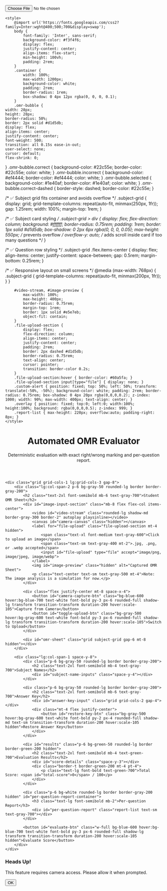 
<!DOCTYPE html>
<html lang="en">
<head>
    <meta charset="UTF-8" />
    <meta name="viewport" content="width=device-width, initial-scale=1.0"/>
    <title>OMR Evaluation System</title>
    <script src="https://cdn.tailwindcss.com"></script>
    <!-- PDF.js CDN -->
    <input id="file-upload" type="file" accept="image/png, image/jpeg, image/webp">


    <style>
        @import url('https://fonts.googleapis.com/css2?family=Inter:wght@400;500;700&display=swap');
        body {
            font-family: 'Inter', sans-serif;
            background-color: #f3f4f6;
            display: flex;
            justify-content: center;
            align-items: flex-start;
            min-height: 100vh;
            padding: 2rem;
        }
        .container {
            width: 100%;
            max-width: 1200px;
            background-color: white;
            padding: 2rem;
            border-radius: 1rem;
            box-shadow: 0 4px 12px rgba(0, 0, 0, 0.1);
        }
        .omr-bubble {
    width: 28px;
    height: 28px;
    border-radius: 50%;
    border: 2px solid #d1d5db;
    display: flex;
    align-items: center;
    justify-content: center;
    font-weight: 500;
    transition: all 0.15s ease-in-out;
    user-select: none;
    cursor: default;
    flex-shrink: 0;
}
.omr-bubble.correct {
    background-color: #22c55e;
    border-color: #22c55e;
    color: white;
}
.omr-bubble.incorrect {
    background-color: #ef4444;
    border-color: #ef4444;
    color: white;
}
.omr-bubble.selected {
    background-color: #1e40af;
    border-color: #1e40af;
    color: white;
}
.omr-bubble.correct-dashed {
    border-style: dashed;
    border-color: #22c55e;
}

/* ✅ Subject grid fits container and avoids overflow */
.subject-grid {
    display: grid;
    grid-template-columns: repeat(auto-fit, minmax(250px, 1fr));
    gap: 1.25rem;
    width: 100%;
    margin-top: 1rem;
}

/* ✅ Subject card styling */
.subject-grid > div {
    display: flex;
    flex-direction: column;
    background: #ffffff;
    border-radius: 0.75rem;
    padding: 1rem;
    border: 1px solid #d1d5db;
    box-shadow: 0 2px 6px rgba(0, 0, 0, 0.05);
    max-height: 550px;  /* prevents overflow */
    overflow-y: auto;   /* adds scroll inside card if too many questions */
}

/* ✅ Question row styling */
.subject-grid .flex.items-center {
    display: flex;
    align-items: center;
    justify-content: space-between;
    gap: 0.5rem;
    margin-bottom: 0.25rem;
}

/* ✅ Responsive layout on small screens */
@media (max-width: 768px) {
    .subject-grid {
        grid-template-columns: repeat(auto-fit, minmax(200px, 1fr));
    }
}

        #video-stream, #image-preview {
            max-width: 100%;
            max-height: 400px;
            border-radius: 0.75rem;
            margin-top: 1rem;
            border: 1px solid #e5e7eb;
            object-fit: contain;
        }
        .file-upload-section {
            display: flex;
            flex-direction: column;
            align-items: center;
            justify-content: center;
            padding: 2rem;
            border: 2px dashed #d1d5db;
            border-radius: 0.75rem;
            text-align: center;
            cursor: pointer;
            transition: border-color 0.2s;
        }
        .file-upload-section:hover { border-color: #60a5fa; }
        .file-upload-section input[type="file"] { display: none; }
        .custom-alert { position: fixed; top: 50%; left: 50%; transform: translate(-50%, -50%); background-color: white; padding: 2rem; border-radius: 0.75rem; box-shadow: 0 4px 20px rgba(0,0,0,0.2); z-index: 1000; width: 90%; max-width: 400px; text-align: center; }
        .overlay { position: fixed; top:0; left:0; width:100%; height:100%; background: rgba(0,0,0,0.5); z-index: 999; }
        .report-list { max-height: 220px; overflow:auto; padding-right: 8px; }
    </style>
</head>
<body class="p-4 md:p-8">
    <!-- Keep all your previous code exactly same until evaluateScores() -->
<script>
    // ... all previous code remains unchanged above ...

    // Evaluates the scores and displays results
    function evaluateScores(studentAnswers, correctAnswerKey) {
        let totalScore = 0;
        let subjectScores = Array(NUM_SUBJECTS).fill(0);
        let attemptedCount = 0;
        let unattemptedCount = 0;
        
        // Loop through each question to evaluate
        for (let i = 1; i <= TOTAL_QUESTIONS; i++) {
            const studentAnswer = studentAnswers[i];
            const correctAnswer = correctAnswerKey[i];
            
            if (studentAnswer !== null) {
                attemptedCount++;
                if (studentAnswer === correctAnswer) {
                    totalScore += 1;
                    const subjectIndex = Math.floor((i - 1) / QUESTIONS_PER_SUBJECT);
                    subjectScores[subjectIndex] += 1;
                }
            } else {
                unattemptedCount++;
            }
        }

        // Calculate scores out of 20 and 100
        const finalSubjectScores = subjectScores.map(score => (score / QUESTIONS_PER_SUBJECT) * 20);
        const finalTotalScore = (totalScore / TOTAL_QUESTIONS) * 100;
        
        // Display results
        scoreDetailsEl.innerHTML = '';
        finalSubjectScores.forEach((score, index) => {
            const subjectName = subjectNames[index] || DEFAULT_SUBJECT_NAMES[index];
            const p = document.createElement('p');
            p.className = 'text-gray-700';
            p.innerHTML = `<span class="font-medium">${subjectName} Score:</span> ${score.toFixed(2)} / 20`;
            scoreDetailsEl.appendChild(p);
        });

        // Add attempted and unattempted counts
        const attemptedP = document.createElement('p');
        attemptedP.className = 'text-gray-700 mt-4';
        attemptedP.innerHTML = `<span class="font-medium">Questions Attempted:</span> <span class="font-bold text-blue-600">${attemptedCount}</span>`;
        scoreDetailsEl.appendChild(attemptedP);

        const unattemptedP = document.createElement('p');
        unattemptedP.className = 'text-gray-700';
        unattemptedP.innerHTML = `<span class="font-medium">Questions Not Attempted:</span> <span class="font-bold text-gray-500">${unattemptedCount}</span>`;
        scoreDetailsEl.appendChild(unattemptedP);
        
        totalScoreEl.textContent = finalTotalScore.toFixed(2);
        resultsEl.classList.remove('hidden');

        // ✅ Highlight correct/incorrect answers
        document.querySelectorAll('#omr-sheet .omr-bubble').forEach(bubble => {
            const questionNumber = parseInt(
                bubble.parentElement.parentElement.querySelector('span').textContent.split('.')[0]
            );
            const option = bubble.textContent;
            bubble.classList.remove('correct', 'incorrect');
            bubble.style.border = ''; // reset

            // Correct answer selected → green
            if (studentAnswers[questionNumber] === option && studentAnswers[questionNumber] === correctAnswerKey[questionNumber]) {
                bubble.classList.add('correct');
            } 
            // Wrong answer selected → red
            else if (studentAnswers[questionNumber] === option && studentAnswers[questionNumber] !== correctAnswerKey[questionNumber]) {
                bubble.classList.add('incorrect');
            } 
            // If student got it wrong or skipped, show correct answer with dashed border
            else if (option === correctAnswerKey[questionNumber]) {
                bubble.style.border = '2px dashed #22c55e';
            }
        });
    }

    // ... keep the rest of your code unchanged below ...
</script>

<div class="container space-y-8">
    <header class="text-center mb-8">
        <h1 class="text-4xl font-bold text-gray-800">Automated OMR Evaluator</h1>
        <p class="text-gray-500 mt-2">Deterministic evaluation with exact right/wrong marking and per-question report.</p>
    </header>

    <div class="grid grid-cols-1 lg:grid-cols-3 gap-8">
        <div class="lg:col-span-2 p-6 bg-gray-50 rounded-lg border border-gray-200">
            <h2 class="text-2xl font-semibold mb-6 text-gray-700">Student OMR Sheet</h2>
            <div id="image-input-section" class="mb-8 flex flex-col items-center">
                <video id="video-stream" class="rounded-lg shadow-md border-gray-300 border-2" autoplay playsinline></video>
                <canvas id="camera-canvas" class="hidden"></canvas>
                <label for="file-upload" class="file-upload-section mt-4 hidden">
                    <span class="text-xl font-medium text-gray-600">Click to upload an image</span>
                    <span class="text-sm text-gray-400 mt-2">.jpg, .png, or .webp accepted</span>
                    <input id="file-upload" type="file" accept="image/png, image/jpeg, image/webp">
                </label>
                <img id="image-preview" class="hidden" alt="Captured OMR Sheet">
                <p class="text-center text-sm text-gray-500 mt-4">Note: The image analysis is a simulation for now.</p>
            </div>

            <div class="flex justify-center mt-8 space-x-4">
                <button id="camera-capture-btn" class="bg-blue-600 hover:bg-blue-700 text-white font-bold py-3 px-6 rounded-full shadow-lg transform transition-transform duration-200 hover:scale-105">Capture from Camera</button>
                <button id="toggle-upload-btn" class="bg-gray-500 hover:bg-gray-600 text-white font-bold py-3 px-6 rounded-full shadow-lg transform transition-transform duration-200 hover:scale-105">Switch to Upload</button>
            </div>

            <div id="omr-sheet" class="grid subject-grid gap-6 mt-8 hidden"></div>
        </div>

        <div class="lg:col-span-1 space-y-8">
            <div class="p-6 bg-gray-50 rounded-lg border border-gray-200">
                <h2 class="text-2xl font-semibold mb-4 text-gray-700">Subject Names</h2>
                <div id="subject-name-inputs" class="space-y-4"></div>
            </div>

            <div class="p-6 bg-gray-50 rounded-lg border border-gray-200">
                <h2 class="text-2xl font-semibold mb-6 text-gray-700">Answer Key</h2>
                <div id="answer-key-input" class="grid grid-cols-2 gap-4"></div>
                <div class="mt-4 flex justify-center">
                    <button id="restore-key-btn" class="bg-gray-500 hover:bg-gray-600 text-white font-bold py-2 px-4 rounded-full shadow-md text-sm transition-transform duration-200 hover:scale-105 hidden">Restore Answer Key</button>
                </div>
            </div>

            <div id="results" class="p-6 bg-green-50 rounded-lg border border-green-200 hidden">
                <h2 class="text-2xl font-semibold mb-4 text-green-700">Evaluation Results</h2>
                <div id="score-details" class="space-y-3"></div>
                <div class="border-t border-green-200 mt-4 pt-4">
                    <p class="text-lg font-bold text-green-700">Total Score: <span id="total-score">0</span> / 100</p>
                </div>
            </div>

            <div class="p-6 bg-white rounded-lg border border-gray-200 hidden" id="per-question-report-container">
                <h3 class="text-lg font-semibold mb-2">Per-question Report</h3>
                <div id="per-question-report" class="report-list text-sm text-gray-700"></div>
            </div>

            <button id="evaluate-btn" class="w-full bg-blue-600 hover:bg-blue-700 text-white font-bold py-3 px-6 rounded-full shadow-lg transform transition-transform duration-200 hover:scale-105 hidden">Evaluate Score</button>
        </div>
    </div>
</div>

<div id="custom-alert-modal" class="hidden">
    <div class="overlay"></div>
    <div class="custom-alert">
        <h3 class="text-xl font-bold mb-4 text-gray-800">Heads Up!</h3>
        <p class="text-gray-600 mb-6" id="alert-message">This feature requires camera access. Please allow it when prompted.</p>
        <button id="alert-ok-btn" class="bg-blue-600 hover:bg-blue-700 text-white font-bold py-2 px-6 rounded-full">OK</button>
    </div>
</div>

<script>
document.addEventListener('DOMContentLoaded', () => {
    // Config
    const NUM_SUBJECTS = 5;
    const QUESTIONS_PER_SUBJECT = 20;
    const TOTAL_QUESTIONS = NUM_SUBJECTS * QUESTIONS_PER_SUBJECT;
    const OPTIONS = ['A','B','C','D'];
    const DEFAULT_SUBJECT_NAMES = ['Subject 1','Subject 2','Subject 3','Subject 4','Subject 5'];
    const LOCAL_STORAGE_KEY = 'omr_answer_key';
    const SUBJECT_NAMES_KEY = 'omr_subject_names';

    // UI refs
    const videoStreamEl = document.getElementById('video-stream');
    const imagePreviewEl = document.getElementById('image-preview');
    const cameraCanvasEl = document.getElementById('camera-canvas');
    const omrSheetEl = document.getElementById('omr-sheet');
    const answerKeyInputEl = document.getElementById('answer-key-input');
    const cameraCaptureBtn = document.getElementById('camera-capture-btn');
    const toggleUploadBtn = document.getElementById('toggle-upload-btn');
    const fileUploadEl = document.getElementById('file-upload');
    const fileUploadSectionEl = document.querySelector('.file-upload-section');
    const evaluateBtn = document.getElementById('evaluate-btn');
    const resultsEl = document.getElementById('results');
    const scoreDetailsEl = document.getElementById('score-details');
    const totalScoreEl = document.getElementById('total-score');
    const customAlertModal = document.getElementById('custom-alert-modal');
    const alertOkBtn = document.getElementById('alert-ok-btn');
    const alertMessageEl = document.getElementById('alert-message');
    const restoreKeyBtn = document.getElementById('restore-key-btn');
    const subjectNameInputsEl = document.getElementById('subject-name-inputs');
    const perQuestionContainer = document.getElementById('per-question-report-container');
    const perQuestionReportEl = document.getElementById('per-question-report');

    // State
    let answerKey = {}; // {1: 'A', 2:'C', ...}
    let subjectNames = [...DEFAULT_SUBJECT_NAMES];

    // Helpers: alerts
    function showAlert(message) {
        alertMessageEl.textContent = message;
        customAlertModal.classList.remove('hidden');
    }
    function hideAlert() { customAlertModal.classList.add('hidden'); }

    // Local storage: save / restore key
    function saveAnswerKey() {
        try {
            localStorage.setItem(LOCAL_STORAGE_KEY, JSON.stringify(answerKey));
            restoreKeyBtn.classList.remove('hidden');
        } catch(e) { console.error('Save key failed', e); }
    }
    function restoreAnswerKey() {
        try {
            const stored = localStorage.getItem(LOCAL_STORAGE_KEY);
            if (stored) {
                answerKey = JSON.parse(stored) || {};
                // update UI selects
                for (let i=1;i<=TOTAL_QUESTIONS;i++){
                    const sel = document.querySelector(`select[name="key-q${i}"]`);
                    if (sel) sel.value = answerKey[i] || '';
                }
            }
        } catch(e) { console.error('Restore key failed', e); localStorage.removeItem(LOCAL_STORAGE_KEY); }
    }

    function saveSubjectNames() {
        try { localStorage.setItem(SUBJECT_NAMES_KEY, JSON.stringify(subjectNames)); }
        catch(e) { console.error('save subject names failed', e); }
    }
    function restoreSubjectNames() {
        try {
            const stored = localStorage.getItem(SUBJECT_NAMES_KEY);
            if (stored) subjectNames = JSON.parse(stored) || subjectNames;
        } catch(e) { console.error('restore subject names failed', e); localStorage.removeItem(SUBJECT_NAMES_KEY); }
    }

    // Generate subject name inputs
    function generateSubjectNameInputs(){
        subjectNameInputsEl.innerHTML='';
        restoreSubjectNames();
        for (let i=0;i<NUM_SUBJECTS;i++){
            const div = document.createElement('div');
            div.className = 'flex items-center space-x-2';
            div.innerHTML = `<span class="font-bold w-6 text-gray-600">${i+1}.</span>`;
            const input = document.createElement('input');
            input.type='text';
            input.placeholder = DEFAULT_SUBJECT_NAMES[i];
            input.className = 'flex-1 p-2 border border-gray-300 rounded-lg focus:outline-none focus:border-blue-500';
            input.value = subjectNames[i] || '';
            input.oninput = (e)=> { subjectNames[i]=e.target.value; saveSubjectNames(); };
            div.appendChild(input);
            subjectNameInputsEl.appendChild(div);
        }
    }

    // Generate answer key UI
    function generateAnswerKeyInput(){
        answerKeyInputEl.innerHTML='';
        restoreAnswerKey();
        for (let i=1;i<=TOTAL_QUESTIONS;i++){
            const qDiv = document.createElement('div');
            qDiv.className = 'flex items-center space-x-2';
            qDiv.innerHTML = `<span class="font-bold w-6 text-gray-600">${i}.</span>`;
            const selectEl = document.createElement('select');
            selectEl.className = 'flex-1 p-2 border border-gray-300 rounded-lg focus:outline-none focus:border-blue-500';
            selectEl.name = `key-q${i}`;
            selectEl.innerHTML = '<option value="">-</option>';
            OPTIONS.forEach(opt => { selectEl.innerHTML += `<option value="${opt}">${opt}</option>`; });
            if (answerKey[i]) selectEl.value = answerKey[i];
            selectEl.onchange = (e) => {
                const val = e.target.value;
                if (val) answerKey[i] = val;
                else delete answerKey[i];
                saveAnswerKey();
            };
            qDiv.appendChild(selectEl);
            answerKeyInputEl.appendChild(qDiv);
        }
        if (localStorage.getItem(LOCAL_STORAGE_KEY)) restoreKeyBtn.classList.remove('hidden');
        else restoreKeyBtn.classList.add('hidden');
    }

    // Start camera (optional)
    async function startCamera(){
        try {
            const stream = await navigator.mediaDevices.getUserMedia({ video: { facingMode: 'environment' } });
            videoStreamEl.srcObject = stream;
            videoStreamEl.classList.remove('hidden');
            imagePreviewEl.classList.add('hidden');
            if (fileUploadSectionEl) fileUploadSectionEl.classList.add('hidden');
            cameraCaptureBtn.classList.remove('hidden');
            toggleUploadBtn.textContent = 'Switch to Upload';
        } catch (err) {
            console.warn('Camera start failed: ', err);
            // show upload fallback UI
            videoStreamEl.classList.add('hidden');
            cameraCaptureBtn.classList.add('hidden');
            if (fileUploadSectionEl) fileUploadSectionEl.classList.remove('hidden');
        }
    }

    // Simulated analysis (same as before but deterministic if you want)
    // For repeatable testing, you might replace Math.random with deterministic behavior.
   // Store simulated answers so they don't change on every evaluation


// Simulates the OMR analysis process (deterministic after first run)
// Store simulated answers so they don't change on every evaluation
let savedStudentAnswers = null;

// Simulates the OMR analysis process (deterministic after first run)
function simulateAnalysis(key) {
    // If we already simulated once, reuse the same answers
    if (savedStudentAnswers) return savedStudentAnswers;

    const studentAnswers = {};
    for (let i = 1; i <= TOTAL_QUESTIONS; i++) {
        if (key[i] && Math.random() < 0.05) {
            studentAnswers[i] = null; // Unattempted
        } else if (key[i] && Math.random() < 0.9) {
            studentAnswers[i] = key[i]; // Correct
        } else if (key[i]) {
            const incorrectOptions = OPTIONS.filter(o => o !== key[i]);
            studentAnswers[i] = incorrectOptions[Math.floor(Math.random() * incorrectOptions.length)];
        } else {
            studentAnswers[i] = null;
        }
    }

    savedStudentAnswers = studentAnswers; // Save once
    return studentAnswers;
}


    // Generate OMR sheet DOM using data-q attributes
    function generateOmrSheet(studentAnswers) {
        omrSheetEl.innerHTML = '';
        for (let s=0;s<NUM_SUBJECTS;s++){
            const subjectName = subjectNames[s] || DEFAULT_SUBJECT_NAMES[s];
            const subjectDiv = document.createElement('div');
            subjectDiv.className = 'p-4 border border-gray-300 rounded-lg bg-white shadow-sm';
            subjectDiv.innerHTML = `<h3 class="text-lg font-semibold mb-4 text-center">${subjectName}</h3>`;
            for (let q=1;q<=QUESTIONS_PER_SUBJECT;q++){
                const questionNumber = (s * QUESTIONS_PER_SUBJECT) + q;
                const questionDiv = document.createElement('div');
                questionDiv.className = 'flex items-center space-x-2 my-2';
                questionDiv.innerHTML = `<span class="font-bold w-6 text-gray-600">${questionNumber}.</span>`;
                const bubblesContainer = document.createElement('div');
                bubblesContainer.className = 'flex space-x-2';
                OPTIONS.forEach(option=>{
                    const bubble = document.createElement('div');
                    bubble.className = 'omr-bubble';
                    bubble.textContent = option;
                    // store question and option for reliable lookup later
                    bubble.dataset.q = questionNumber;
                    bubble.dataset.opt = option;
                    // Mark student's selection visually as "selected" initially (neutral)
                    if (studentAnswers[questionNumber] === option) bubble.classList.add('selected');
                    bubblesContainer.appendChild(bubble);
                });
                questionDiv.appendChild(bubblesContainer);
                subjectDiv.appendChild(questionDiv);
            }
            omrSheetEl.appendChild(subjectDiv);
        }
    }

    // Evaluate and update UI with exact right/wrong + per-question report
    function evaluateScores(studentAnswers, correctAnswerKey) {
        // Validate key completeness
        const providedCount = Object.keys(correctAnswerKey).filter(k => correctAnswerKey[k]).length;
        if (providedCount < TOTAL_QUESTIONS) {
            showAlert(`Answer key is incomplete. Please provide answers for all ${TOTAL_QUESTIONS} questions. Currently provided: ${providedCount}.`);
            return;
        }

        let totalCorrect = 0;
        const subjectScores = Array(NUM_SUBJECTS).fill(0);
        let attemptedCount = 0, unattemptedCount = 0;

        // Build per-question report array
        const report = [];

        for (let i=1;i<=TOTAL_QUESTIONS;i++){
            const stud = studentAnswers[i]; // null or 'A'..'D'
            const corr = correctAnswerKey[i] || null;
            let status = 'Not Attempted';
            if (stud === null || stud === undefined) {
                unattemptedCount++;
                status = 'Not Attempted';
            } else {
                attemptedCount++;
                if (stud === corr) {
                    totalCorrect++;
                    status = 'Correct';
                    const subjIdx = Math.floor((i-1)/QUESTIONS_PER_SUBJECT);
                    subjectScores[subjIdx] += 1;
                } else {
                    status = 'Incorrect';
                }
            }
            report.push({q:i, student: stud, correct: corr, status});
        }

        // Compute final subject scores (out of 20) and overall percent
        const finalSubjectScores = subjectScores.map(sc => (sc / QUESTIONS_PER_SUBJECT) * 20);
        const finalTotalScore = (totalCorrect / TOTAL_QUESTIONS) * 100;

        // Display summary
        scoreDetailsEl.innerHTML = '';
        finalSubjectScores.forEach((score, idx) => {
            const subName = subjectNames[idx] || DEFAULT_SUBJECT_NAMES[idx];
            const p = document.createElement('p');
            p.className = 'text-gray-700';
            p.innerHTML = `<span class="font-medium">${subName} Score:</span> ${score.toFixed(2)} / 20`;
            scoreDetailsEl.appendChild(p);
        });
        const attemptedP = document.createElement('p');
        attemptedP.className = 'text-gray-700 mt-4';
        attemptedP.innerHTML = `<span class="font-medium">Questions Attempted:</span> <span class="font-bold text-blue-600">${attemptedCount}</span>`;
        scoreDetailsEl.appendChild(attemptedP);
        const unattemptedP = document.createElement('p');
        unattemptedP.className = 'text-gray-700';
        unattemptedP.innerHTML = `<span class="font-medium">Questions Not Attempted:</span> <span class="font-bold text-gray-500">${unattemptedCount}</span>`;
        scoreDetailsEl.appendChild(unattemptedP);
        totalScoreEl.textContent = finalTotalScore.toFixed(2);
        resultsEl.classList.remove('hidden');

        // Update OMR bubble highlighting deterministically using data attributes
        document.querySelectorAll('#omr-sheet .omr-bubble').forEach(b => {
            // reset classes and inline styles
            b.classList.remove('correct','incorrect','selected','correct-dashed');
            b.style.borderStyle = ''; // remove dashed if any
            const qnum = parseInt(b.dataset.q, 10);
            const opt = b.dataset.opt;
            const stud = studentAnswers[qnum];
            const corr = correctAnswerKey[qnum];

            if (stud !== null && stud === opt && stud === corr) {
                // Student selected this option and it's correct
                b.classList.add('correct');
            } else if (stud !== null && stud === opt && stud !== corr) {
                // Student selected this option but it's incorrect
                b.classList.add('incorrect');
            } else if (opt === corr && (stud === null || stud !== corr)) {
                // This is the correct answer but student didn't select it (either unattempted or selected wrong)
                // show dashed border
                b.classList.add('correct-dashed');
            } else {
                // neutral / unselected
                // leave it as default
            }
        });

        // Render the per-question report for exact right/wrong
        perQuestionReportEl.innerHTML = '';
        report.forEach(r => {
            const div = document.createElement('div');
            div.className = 'flex justify-between items-center py-1 border-b border-gray-100';
            const left = document.createElement('div');
            left.innerHTML = `<span class="font-semibold">Q${r.q}.</span> Student: <span class="font-medium">${r.student || '-'}</span>`;
            const right = document.createElement('div');
            right.innerHTML = `Correct: <span class="font-medium">${r.correct || '-'}</span> — <span class="${r.status==='Correct' ? 'text-green-600 font-semibold' : (r.status==='Incorrect' ? 'text-red-600 font-semibold' : 'text-gray-500') }">${r.status}</span>`;
            div.appendChild(left);
            div.appendChild(right);
            perQuestionReportEl.appendChild(div);
        });
        perQuestionContainer.classList.remove('hidden');
        omrSheetEl.classList.remove('hidden');
    }

    // Event listeners
    cameraCaptureBtn.addEventListener('click', () => {
        const ctx = cameraCanvasEl.getContext('2d');
        cameraCanvasEl.width = videoStreamEl.videoWidth;
        cameraCanvasEl.height = videoStreamEl.videoHeight;
        ctx.drawImage(videoStreamEl, 0, 0, cameraCanvasEl.width, cameraCanvasEl.height);
        const dataUrl = cameraCanvasEl.toDataURL('image/png');
        imagePreviewEl.src = dataUrl;
        imagePreviewEl.classList.remove('hidden');
        videoStreamEl.classList.add('hidden');
        if (videoStreamEl.srcObject) videoStreamEl.srcObject.getTracks().forEach(t => t.stop());
        evaluateBtn.classList.remove('hidden');
    });

    toggleUploadBtn.addEventListener('click', () => {
        if (videoStreamEl.srcObject) videoStreamEl.srcObject.getTracks().forEach(t=>t.stop());
        videoStreamEl.classList.add('hidden');
        cameraCaptureBtn.classList.add('hidden');
        if (fileUploadSectionEl) fileUploadSectionEl.classList.remove('hidden');
        toggleUploadBtn.textContent = 'Switch to Camera';
    });

    if (fileUploadEl) {
        fileUploadEl.addEventListener('change', async (e) => {
    const file = e.target.files[0];
    if (!file) return;

    const fileType = file.type;

    if (fileType === "application/pdf") {
        // Handle PDF file with PDF.js
        const pdfData = await file.arrayBuffer();
        const pdf = await pdfjsLib.getDocument({ data: pdfData }).promise;

        // Clear any previous preview
        imagePreviewEl.classList.add('hidden');
        omrSheetEl.classList.add('hidden');

        const pageContainer = document.createElement('div');
        pageContainer.className = "space-y-4 w-full mt-4";

        for (let i = 1; i <= pdf.numPages; i++) {
            const page = await pdf.getPage(i);
            const viewport = page.getViewport({ scale: 1.5 });

            const canvas = document.createElement("canvas");
            const context = canvas.getContext("2d");
            canvas.width = viewport.width;
            canvas.height = viewport.height;

            await page.render({ canvasContext: context, viewport }).promise;

            // Create a clickable image preview
            const img = document.createElement("img");
            img.src = canvas.toDataURL();
            img.className = "rounded-lg border border-gray-300 cursor-pointer hover:shadow-lg hover:scale-105 transition-all";
            img.style.maxWidth = "100%";

            img.addEventListener("click", () => {
                imagePreviewEl.src = img.src;
                imagePreviewEl.classList.remove('hidden');
                evaluateBtn.classList.remove('hidden');
                pageContainer.remove(); // hide previews after selection
            });

            pageContainer.appendChild(img);
        }

        fileUploadSectionEl.appendChild(pageContainer);

    } else {
        // Handle normal image as before
        const reader = new FileReader();
        reader.onload = (event) => {
            imagePreviewEl.src = event.target.result;
            imagePreviewEl.classList.remove('hidden');
            evaluateBtn.classList.remove('hidden');
        };
        reader.readAsDataURL(file);
    }
});

    }

    evaluateBtn.addEventListener('click', () => {
        if (!imagePreviewEl.src) { showAlert('Please capture or upload an OMR sheet image first.'); return; }
        // validate complete key provided
        const providedCount = Object.keys(answerKey).filter(k => answerKey[k]).length;
        if (providedCount < TOTAL_QUESTIONS) { showAlert(`Please enter the full answer key (${TOTAL_QUESTIONS} answers). Currently provided: ${providedCount}.`); return; }

        // simulate / or call real analysis
        const simulatedAnswers = simulateAnalysis(answerKey);
        generateOmrSheet(simulatedAnswers);
        evaluateScores(simulatedAnswers, answerKey);
        omrSheetEl.classList.remove('hidden');
        resultsEl.classList.remove('hidden');
    });

    alertOkBtn.addEventListener('click', hideAlert);

    restoreKeyBtn.addEventListener('click', () => {
        restoreAnswerKey();
        showAlert('Answer key restored from local storage.');
    });

    // initialization
    generateSubjectNameInputs();
    generateAnswerKeyInput();
    // Try camera but it's optional
    startCamera();

    // Make the evaluate button visible only when there's preview or camera capture
    // (you'll toggle it by capture/upload actions)
});
</script>
</body>
</html>
